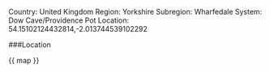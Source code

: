 Country: United Kingdom
Region: Yorkshire
Subregion: Wharfedale
System: Dow Cave/Providence Pot
Location: 54.15102124432814,-2.013744539102292

###Location

{{ map }}
